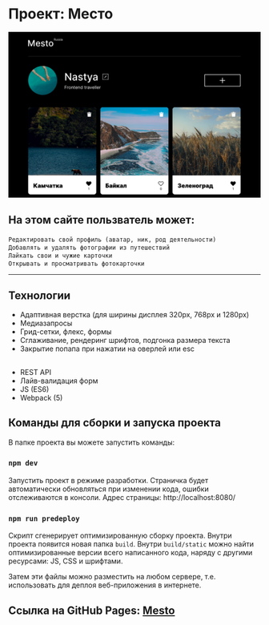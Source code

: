 # Проект: Место

<a href="https://anastasiapovarkova.github.io/mesto/" target="_blank">
    <img src="https://github.com/AnastasiaPovarkova/mesto/blob/main/src/images/screensaver.png?raw=true" width="900" title="Mesto" alt="Mesto"/>
</a>

## На этом сайте пользватель может:

    Редактировать свой профиль (аватар, ник, род деятельности)
    Добавлять и удалять фотографии из путешествий
    Лайкать свои и чужие карточки
    Открывать и просматривать фотокарточки

____

## Технологии

* Адаптивная верстка (для ширины дисплея 320px, 768px и 1280px)
* Медиазапросы
* Грид-сетки, флекс, формы
* Сглаживание, рендеринг шрифтов, подгонка размера текста
* Закрытие попапа при нажатии на оверлей или esc
##
* REST API
* Лайв-валидация форм
* JS (ES6)
* Webpack (5)

## Команды для сборки и запуска проекта

В папке проекта вы можете запустить команды:

### `npm dev`

Запустить проект в режиме разработки.
Страничка будет автоматически обновляться при изменении кода, ошибки отслеживаются в консоли.
Адрес страницы: http://localhost:8080/

### `npm run predeploy`

Скрипт сгенерирует оптимизированную сборку проекта. Внутри проекта появится новая папка `build`. Внутри `build/static` можно найти оптимизированные версии всего написанного кода, наряду с другими ресурсами: JS, CSS и шрифтами. 

Затем эти файлы можно разместить на любом сервере, т.е. использовать для деплоя веб-приложения в интернете.

## Ссылка на GitHub Pages:  [Mesto](https://anastasiapovarkova.github.io/mesto/)
